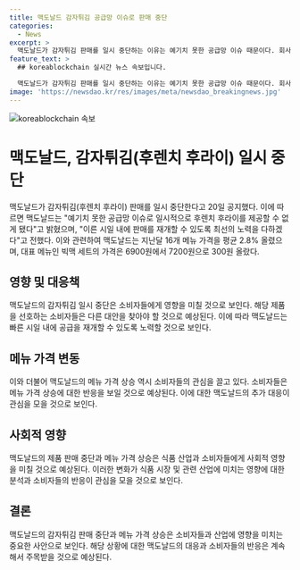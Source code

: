 ```yaml
---
title: 맥도날드 감자튀김 공급망 이슈로 판매 중단
categories:
  - News
excerpt: >
  맥도날드가 감자튀김 판매를 일시 중단하는 이유는 예기치 못한 공급망 이슈 때문이다. 회사는 최선을 다해 조속히 공급을 재개할 것이라고 밝혔으며, 한편으로는 지난달 16개 메뉴의 평균 가격을 2.8% 올렸다. 빅맥 세트의 가격은 6900원에서 7200원으로 300원 올랐다.
feature_text: >
  ## koreablockchain 실시간 뉴스 속보입니다.

  맥도날드가 감자튀김 판매를 일시 중단하는 이유는 예기치 못한 공급망 이슈 때문이다. 회사는 최선을 다해 조속히 공급을 재개할 것이라고 밝혔으며, 한편으로는 지난달 16개 메뉴의 평균 가격을 2.8% 올렸다. 빅맥 세트의 가격은 6900원에서 7200원으로 300원 올랐다.
image: 'https://newsdao.kr/res/images/meta/newsdao_breakingnews.jpg'
---
```


<p><img src="https://newsdao.kr/res/images/meta/newsdao_breakingnews.jpg" alt="koreablockchain 속보" /></p>

<h1>맥도날드, 감자튀김(후렌치 후라이) 일시 중단</h1>

<p data-ke-size="size16">맥도날드가 감자튀김(후렌치 후라이) 판매를 일시 중단한다고 20일 공지했다. 이에 따르면 맥도날드는 "예기치 못한 공급망 이슈로 일시적으로 후렌치 후라이를 제공할 수 없게 됐다"고 밝혔으며, "이른 시일 내에 판매를 재개할 수 있도록 최선의 노력을 다하겠다"고 전했다. 이와 관련하여 맥도날드는 지난달 16개 메뉴 가격을 평균 2.8% 올렸으며, 대표 메뉴인 빅맥 세트의 가격은 6900원에서 7200원으로 300원 올랐다.</p>

<h2 data-ke-size="size26">영향 및 대응책</h2>

<p data-ke-size="size16">맥도날드의 감자튀김 일시 중단은 소비자들에게 영향을 미칠 것으로 보인다. 해당 제품을 선호하는 소비자들은 다른 대안을 찾아야 할 것으로 예상된다. 이에 따라 맥도날드는 빠른 시일 내에 공급을 재개할 수 있도록 노력할 것으로 보인다.</p>

<h2 data-ke-size="size26">메뉴 가격 변동</h2>

<p data-ke-size="size16">이와 더불어 맥도날드의 메뉴 가격 상승 역시 소비자들의 관심을 끌고 있다. 소비자들은 메뉴 가격 상승에 대한 반응을 보일 것으로 예상된다. 이에 대한 맥도날드의 추가 대응이 관심을 모을 것으로 보인다.</p>

<h2 data-ke-size="size26">사회적 영향</h2>

<p data-ke-size="size16">맥도날드의 제품 판매 중단과 메뉴 가격 상승은 식품 산업과 소비자들에게 사회적 영향을 미칠 것으로 예상된다. 이러한 변화가 식품 시장 및 관련 산업에 미치는 영향에 대한 분석과 소비자들의 반응이 관심을 모을 것으로 보인다.</p>

<h2 data-ke-size="size26">결론</h2>

<p data-ke-size="size16">맥도날드의 감자튀김 판매 중단과 메뉴 가격 상승은 소비자들과 산업에 영향을 미치는 중요한 사안으로 보인다. 해당 상황에 대한 맥도날드의 대응과 소비자들의 반응은 계속해서 주목받을 것으로 예상된다.</p>

